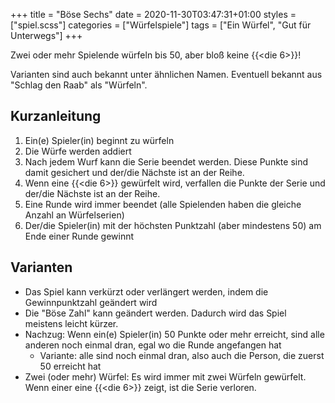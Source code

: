 +++
title = "Böse Sechs"
date = 2020-11-30T03:47:31+01:00
styles = ["spiel.scss"]
categories = ["Würfelspiele"]
tags = ["Ein Würfel", "Gut für Unterwegs"]
+++

Zwei oder mehr Spielende würfeln bis 50, aber bloß keine {{<die 6>}}!

Varianten sind auch bekannt unter ähnlichen Namen.
Eventuell bekannt aus "Schlag den Raab" als "Würfeln".

<!--more-->

## Kurzanleitung

1. Ein(e) Spieler(in) beginnt zu würfeln
2. Die Würfe werden addiert
3. Nach jedem Wurf kann die Serie beendet werden. Diese Punkte sind damit gesichert und der/die Nächste ist an der Reihe.
4. Wenn eine {{<die 6>}} gewürfelt wird, verfallen die Punkte der Serie und der/die Nächste ist an der Reihe.
5. Eine Runde wird immer beendet (alle Spielenden haben die gleiche Anzahl an Würfelserien)
6. Der/die Spieler(in) mit der höchsten Punktzahl (aber mindestens 50) am Ende einer Runde gewinnt

## Varianten

* Das Spiel kann verkürzt oder verlängert werden, indem die Gewinnpunktzahl geändert wird
* Die "Böse Zahl" kann geändert werden. Dadurch wird das Spiel meistens leicht kürzer.
* Nachzug: Wenn ein(e) Spieler(in) 50 Punkte oder mehr erreicht, sind alle anderen noch einmal dran, egal wo die Runde angefangen hat
    * Variante: alle sind noch einmal dran, also auch die Person, die zuerst 50 erreicht hat
* Zwei (oder mehr) Würfel: Es wird immer mit zwei Würfeln gewürfelt. Wenn einer eine {{<die 6>}} zeigt, ist die Serie verloren.